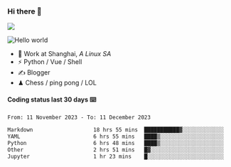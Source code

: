 ### Hi there 👋
![](https://komarev.com/ghpvc/?username=Xuhandsome)


<img src="https://github-readme-stats.vercel.app/api?username=XuHandsome&show_icons=true&theme=merko" alt="Hello world">

<br/>

- 🍻  Work at Shanghai, _A Linux SA_
- ⚡  Python / Vue / Shell
- ✍️  Blogger
- ♟  Chess / ping pong / LOL

#### Coding status last 30 days ⌨️

<!--START_SECTION:waka-->

```txt
From: 11 November 2023 - To: 11 December 2023

Markdown                   18 hrs 55 mins  ███████████▓░░░░░░░░░░░░░   46.78 %
YAML                       6 hrs 55 mins   ████▒░░░░░░░░░░░░░░░░░░░░   17.11 %
Python                     6 hrs 48 mins   ████▒░░░░░░░░░░░░░░░░░░░░   16.83 %
Other                      2 hrs 51 mins   █▓░░░░░░░░░░░░░░░░░░░░░░░   07.04 %
Jupyter                    1 hr 23 mins    █░░░░░░░░░░░░░░░░░░░░░░░░   03.44 %
```

<!--END_SECTION:waka-->

